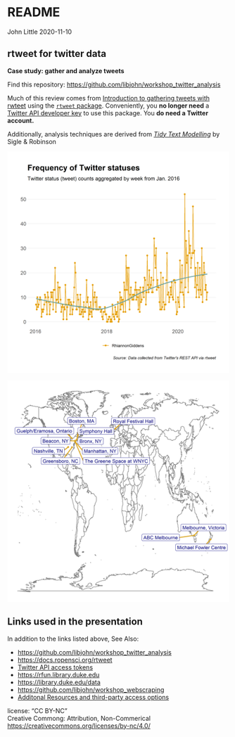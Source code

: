README
================
John Little
2020-11-10

<!-- README.md is generated from README.Rmd. Please edit that file -->

## rtweet for twitter data

**Case study: gather and analyze tweets**

<!-- badges: start -->

<!-- badges: end -->

Find this repository:
<https://github.com/libjohn/workshop_twitter_analysis>

Much of this review comes from [Introduction to gathering tweets with
rwteet](https://docs.ropensci.org/rtweet/articles/intro.html) using the
[`rtweet` package](https://docs.ropensci.org/rtweet/). Conveniently, you
**no longer need** a [Twitter API developer
key](https://docs.ropensci.org/rtweet/articles/auth.html) to use this
package. You **do need a Twitter account.**

Additionally, analysis techniques are derived from [*Tidy Text
Modelling*](https://www.tidytextmining.com/) by Sigle & Robinson

![](images/giddens_timeline.png "Giddens tweets timeline")

![](images/giddens_locations_map.png "map of Giddens locations")

## Links used in the presentation

In addition to the links listed above, See Also:

  - <https://github.com/libjohn/workshop_twitter_analysis>
  - <https://docs.ropensci.org/rtweet>
  - [Twitter API access
    tokens](https://docs.ropensci.org/rtweet/articles/auth.html#access-tokensecret-method)
  - <https://rfun.library.duke.edu>
  - <https://library.duke.edu/data>
  - <https://github.com/libjohn/workshop_webscraping>
  - [Additonal Resources and third-party access options](RESOURCES.md)

license: “CC BY-NC”  
Creative Commong: Attribution, Non-Commerical  
<https://creativecommons.org/licenses/by-nc/4.0/>
